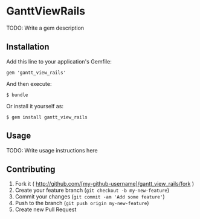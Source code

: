 # GanttViewRails

TODO: Write a gem description

## Installation

Add this line to your application's Gemfile:

    gem 'gantt_view_rails'

And then execute:

    $ bundle

Or install it yourself as:

    $ gem install gantt_view_rails

## Usage

TODO: Write usage instructions here

## Contributing

1. Fork it ( http://github.com/[my-github-username]/gantt_view_rails/fork )
2. Create your feature branch (`git checkout -b my-new-feature`)
3. Commit your changes (`git commit -am 'Add some feature'`)
4. Push to the branch (`git push origin my-new-feature`)
5. Create new Pull Request
